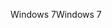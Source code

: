 <span data-ttu-id="af676-101">Windows 7</span><span class="sxs-lookup"><span data-stu-id="af676-101">Windows 7</span></span>